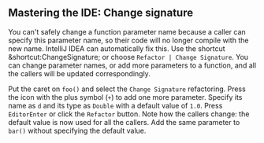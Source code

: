 ## Mastering the IDE: Change signature

You can't safely change a function parameter name because a caller can specify
this parameter name, so their code will no longer compile with the new name.
IntelliJ IDEA can automatically fix this. Use the shortcut
<span class="shortcut">&shortcut:ChangeSignature;</span> or choose
<span class="control">`Refactor | Change Signature`</span>. You can change
parameter names, or add more parameters to a function, and all the callers will
be updated correspondingly.

Put the caret on `foo()` and select the <span class="control">`Change
Signature`</span> refactoring. Press the icon with the plus symbol (`+`) to add
one more parameter. Specify its name as `d` and its type as `Double` with a
default value of `1.0`. Press <span class="control">`EditorEnter`</span> or
click the <span class="control">`Refactor`</span> button. Note how the callers
change: the default value is now used for all the callers. Add the same
parameter to `bar()` without specifying the default value.
